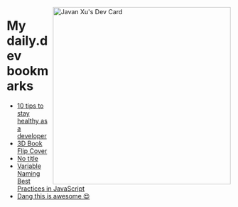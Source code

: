 
<a href="https://app.daily.dev/JavanXU"><img align="right" src="https://api.daily.dev/devcards/e45a150971844cd6959a94bb94e861ea.png?r=quw" width="400" alt="Javan Xu's Dev Card"/></a>

# My daily.dev bookmarks
<!-- daily.dev BOOKMARKS:START -->
- [10 tips to stay healthy as a developer](https://app.daily.dev/posts/QMj0am1Ht?utm_source=rss&utm_medium=bookmarks&utm_campaign=6ueXw3FRNQzpNtewCDbI6)
- [3D Book Flip Cover](https://app.daily.dev/posts/yA6Enj7z0?utm_source=rss&utm_medium=bookmarks&utm_campaign=6ueXw3FRNQzpNtewCDbI6)
- [No title](https://app.daily.dev/posts/ya4TLdi8T?utm_source=rss&utm_medium=bookmarks&utm_campaign=6ueXw3FRNQzpNtewCDbI6)
- [Variable Naming Best Practices in JavaScript](https://app.daily.dev/posts/roqgkOBF3?utm_source=rss&utm_medium=bookmarks&utm_campaign=6ueXw3FRNQzpNtewCDbI6)
- [Dang this is awesome 😍](https://app.daily.dev/posts/SGf2bHpC7?utm_source=rss&utm_medium=bookmarks&utm_campaign=6ueXw3FRNQzpNtewCDbI6)
<!-- daily.dev BOOKMARKS:END -->
